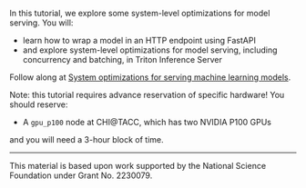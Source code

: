 In this tutorial, we explore some system-level optimizations for model serving. You will:

* learn how to wrap a model in an HTTP endpoint using FastAPI
* and explore system-level optimizations for model serving, including concurrency and batching, in Triton Inference Server

Follow along at [System optimizations for serving machine learning models](https://teaching-on-testbeds.github.io/system-model-chi).

Note: this tutorial requires advance reservation of specific hardware! You should reserve:

* A `gpu_p100` node at CHI@TACC, which has two NVIDIA P100 GPUs

and you will need a  3-hour block of time. 

---

This material is based upon work supported by the National Science Foundation under Grant No. 2230079.